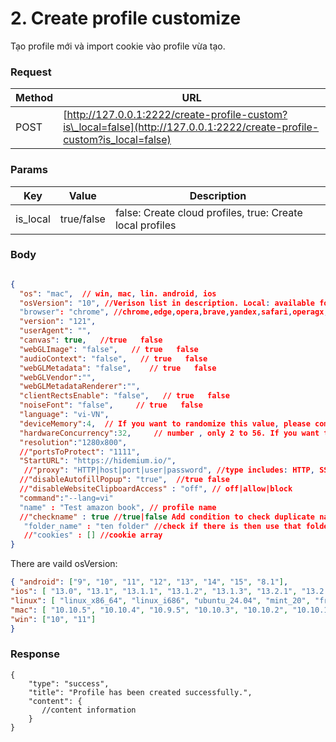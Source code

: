 # 2. Create profile customize

Tạo profile mới và import cookie vào profile vừa tạo.

### **Request** <a href="#request-1" id="request-1"></a>

| Method | URL                                                                                                                       |
| ------ | ------------------------------------------------------------------------------------------------------------------------- |
| POST   | [http://127.0.0.1:2222/create-profile-custom?is\_local=false](http://127.0.0.1:2222/create-profile-custom?is_local=false) |

### **Params** <a href="#body-1" id="body-1"></a>

| Key       | Value      | Description                                               |
| --------- | ---------- | --------------------------------------------------------- |
| is\_local | true/false | false: Create cloud profiles, true: Create local profiles |

### **Body** <a href="#body-1-1" id="body-1-1"></a>

```json

{
  "os": "mac",  // win, mac, lin. android, ios
  "osVersion": "10", //Verison list in description. Local: available for version 2512+
  "browser": "chrome", //chrome,edge,opera,brave,yandex,safari,operagx,chromium
  "version": "121",
  "userAgent": "",
  "canvas": true,   //true   false 
  "webGLImage": "false",   // true   false 
  "audioContext": "false",   // true   false 
  "webGLMetadata": "false",    // true   false 
  "webGLVendor":"",
  "webGLMetadataRenderer":"",
  "clientRectsEnable": "false",   // true   false 
  "noiseFont": "false",     // true   false 
  "language": "vi-VN",
  "deviceMemory":4,  // If you want to randomize this value, please comment out this line.
  "hardwareConcurrency":32,     // number , only 2 to 56. If you want to randomize this value, please comment out this line.
  "resolution":"1280x800",
  //"portsToProtect": "1111",
  "StartURL": "https://hidemium.io/",
   //"proxy": "HTTP|host|port|user|password", //type includes: HTTP, SSH, SOCKS5, SOCKS4. Type must be uppercase
  //"disableAutofillPopup": "true",  //true false 
  //"disableWebsiteClipboardAccess" : "off", // off|allow|block
  "command":"--lang=vi"
  "name" : "Test amazon book", // profile name
  //"checkname" : true //true|false Add condition to check duplicate name when creating
   "folder_name" : "ten folder" //check if there is then use that folder otherwise will create
   //"cookies" : [] //cookie array
}
```

There are vaild osVersion:

```json
{ "android": ["9", "10", "11", "12", "13", "14", "15", "8.1"],
"ios": [ "13.0", "13.1", "13.1.1", "13.1.2", "13.1.3", "13.2.1", "13.2.2", "13.2.3", "13.3", "13.3.1", "13.4", "13.4.1", "13.5", "13.5.1", "13.6", "13.6.1", "13.7", "14.0", "14.0.1", "14.1", "14.2", "14.2.1", "14.3", "14.4", "14.4.1", "14.4.2", "14.5", "14.5.1", "14.6", "14.7", "14.7.1", "14.8", "14.8.1", "15.0", "15.0.1", "15.0.2", "15.1", "15.1.1", "15.2", "15.2.1", "15.3", "15.3.1", "15.4", "15.4.1", "15.5", "15.6", "15.6.1", "15.7", "15.7.1", "15.7.2", "15.7.3", "15.7.4", "15.7.5", "15.7.6", "15.7.7", "15.7.8", "15.7.9", "15.8", "16.0", "16.1", "16.2", "16.3", "16.3.1", "16.4", "16.4.1", "16.5", "16.5.1", "16.6", "16.6.1", "16.7", "16.7.1", "16.7.2", "17.0", "17.0.3", "17.1", "17.1.1", "17.1.2", "17.2", "17.2.1", "17.3", "17.3.1", "17.4", "17.4.1", "17.5", "17.6", "18.0" ],
"linux": [ "linux_x86_64", "linux_i686", "ubuntu_24.04", "mint_20", "freebsd", "chromeos_x86_64", "chrome_os_armv7l", "chrome_os_aarch64", "fedora", "tvos_10.0", "kali_linux" ],
"mac": [ "10.10.5", "10.10.4", "10.9.5", "10.10.3", "10.10.2", "10.10.1", "10.14.3", "10.14.4", "10.14.5", "10.14.6", "10.9.4", "10.9.3", "10.9.2", "10.9.1", "10.11.0", "10.11.1", "10.11.2", "10.11.3", "10.11.4", "10.11.5", "10.11.6", "10.12.0", "10.12.1", "10.12.2", "10.12.3", "10.12.4", "10.12.5", "10.12.6", "10.13.0", "10.13.1", "10.13.2", "10.13.3", "10.13.4", "10.13.5", "10.15.7", "10.15.6", "10.15.5", "10.15.4", "10.15.3", "10.15.2", "10.15.1", "10.9.0", "10.10.0", "10.14.0", "10.14.1", "10.14.2", "10.15.0", "10.13.6", "11.0.0", "11.0.1", "11.1.0", "11.2.0", "11.2.1", "11.2.2", "11.2.3", "11.3.0", "11.3.1", "11.4.0", "11.5.0", "11.5.1", "11.5.2", "11.6.0", "11.6.1", "11.6.2", "11.6.3", "11.6.4", "11.6.5", "11.6.6", "11.6.7", "11.6.8", "11.7.0", "11.7.1", "11.7.2", "11.7.3", "11.7.4", "11.7.5", "11.7.6", "11.7.7", "11.7.8", "11.7.9", "11.7.10", "12.0.0", "12.0.1", "12.1.0", "12.2.0", "12.2.1", "12.3.0", "12.3.1", "12.4.0", "12.5.0", "12.5.1", "12.6.0", "12.6.1", "12.6.2", "12.6.4", "12.6.3", "12.6.5", "12.6.6", "12.6.7", "12.6.8", "12.6.9", "12.7.0", "12.7.1", "13.0.0", "13.0.1", "13.1.0", "13.2.0", "13.2.1", "13.3.0", "13.3.1", "13.4.0", "13.4.1", "13.5.0", "13.5.1", "13.5.2", "13.6.0", "13.6.1", "13.6.2", "14.0.0", "14.1.0", "14.1.1", "14.1.2", "14.2.0", "14.2.1", "14.3.0" ], 
"win": ["10", "11"]
}
```



### **Response** <a href="#id-3.-response" id="id-3.-response"></a>

```
{
    "type": "success",
    "title": "Profile has been created successfully.",
    "content": {
       //content information 
    }
}
```
